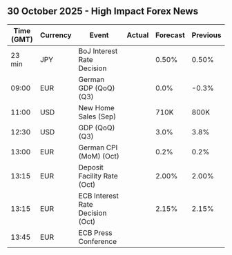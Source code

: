 ## 30 October 2025 - High Impact Forex News

| Time (GMT) | Currency | Event | Actual | Forecast | Previous |
|------|----------|-------|--------|----------|----------|
| 23 min | JPY | BoJ Interest Rate Decision |  | 0.50% | 0.50% |
| 09:00 | EUR | German GDP (QoQ) (Q3) |  | 0.0% | -0.3% |
| 11:00 | USD | New Home Sales (Sep) |  | 710K | 800K |
| 12:30 | USD | GDP (QoQ) (Q3) |  | 3.0% | 3.8% |
| 13:00 | EUR | German CPI (MoM) (Oct) |  | 0.2% | 0.2% |
| 13:15 | EUR | Deposit Facility Rate (Oct) |  | 2.00% | 2.00% |
| 13:15 | EUR | ECB Interest Rate Decision (Oct) |  | 2.15% | 2.15% |
| 13:45 | EUR | ECB Press Conference |  |  |  |
